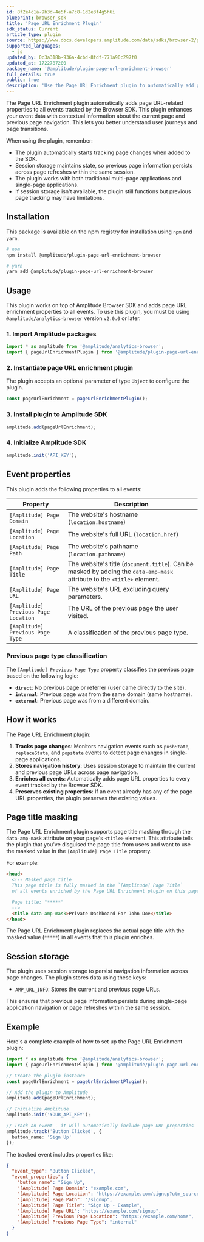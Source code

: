 ```yaml
---
id: 8f2e4c1a-9b3d-4e5f-a7c8-1d2e3f4g5h6i
blueprint: browser_sdk
title: 'Page URL Enrichment Plugin'
sdk_status: Current
article_type: plugin
source: https://www.docs.developers.amplitude.com/data/sdks/browser-2/page-url-enrichment/
supported_languages:
  - js
updated_by: 0c3a318b-936a-4cbd-8fdf-771a90c297f0
updated_at: 1722787200
package_name: '@amplitude/plugin-page-url-enrichment-browser'
full_details: true
public: true
description: 'Use the Page URL Enrichment plugin to automatically add page URL-related properties to all events tracked by the Browser SDK.'
---
```

The Page URL Enrichment plugin automatically adds page URL-related properties to all events tracked by the Browser SDK. This plugin enhances your event data with contextual information about the current page and previous page navigation. This lets you better understand user journeys and page transitions.

When using the plugin, remember:

- The plugin automatically starts tracking page changes when added to the SDK.
- Session storage maintains state, so previous page information persists across page refreshes within the same session.
- The plugin works with both traditional multi-page applications and single-page applications.
- If session storage isn't available, the plugin still functions but previous page tracking may have limitations.

## Installation

This package is available on the npm registry for installation using `npm` and `yarn`.

```bash
# npm
npm install @amplitude/plugin-page-url-enrichment-browser

# yarn
yarn add @amplitude/plugin-page-url-enrichment-browser
```

## Usage

This plugin works on top of Amplitude Browser SDK and adds page URL enrichment properties to all events. To use this plugin, you must be using `@amplitude/analytics-browser` version `v2.0.0` or later.

### 1. Import Amplitude packages

```typescript
import * as amplitude from '@amplitude/analytics-browser';
import { pageUrlEnrichmentPlugin } from '@amplitude/plugin-page-url-enrichment-browser';
```

### 2. Instantiate page URL enrichment plugin

The plugin accepts an optional parameter of type `Object` to configure the plugin.

```typescript
const pageUrlEnrichment = pageUrlEnrichmentPlugin();
```

### 3. Install plugin to Amplitude SDK

```typescript
amplitude.add(pageUrlEnrichment);
```

### 4. Initialize Amplitude SDK

```typescript
amplitude.init('API_KEY');
```

## Event properties

This plugin adds the following properties to all events:

| Property | Description |
| --- | --- |
| `[Amplitude] Page Domain` | The website's hostname (`location.hostname`) |
| `[Amplitude] Page Location` | The website's full URL (`location.href`) |
| `[Amplitude] Page Path` | The website's pathname (`location.pathname`) |
| `[Amplitude] Page Title` |  The website's title (`document.title`). Can be masked by adding the `data-amp-mask` attribute to the `<title>` element.  
| `[Amplitude] Page URL` | The website's URL excluding query parameters. |
| `[Amplitude] Previous Page Location` | The URL of the previous page the user visited. |
| `[Amplitude] Previous Page Type` | A classification of the previous page type. |

### Previous page type classification

The `[Amplitude] Previous Page Type` property classifies the previous page based on the following logic:

- **`direct`**: No previous page or referrer (user came directly to the site).
- **`internal`**: Previous page was from the same domain (same hostname).
- **`external`**: Previous page was from a different domain.

## How it works

The Page URL Enrichment plugin:

1. **Tracks page changes**: Monitors navigation events such as `pushState`, `replaceState`, and `popstate` events to detect page changes in single-page applications.
2. **Stores navigation history**: Uses session storage to maintain the current and previous page URLs across page navigation.
3. **Enriches all events**: Automatically adds page URL properties to every event tracked by the Browser SDK.
4. **Preserves existing properties**: If an event already has any of the page URL properties, the plugin preserves the existing values.

## Page title masking

The Page URL Enrichment plugin supports page title masking through the `data-amp-mask` attribute on your page's `<title>` element. This attribute tells the plugin that you've disguised the page title from users and want to use the masked value in the `[Amplitude] Page Title` property.

For example: 

```html
<head>
  <!-- Masked page title
  This page title is fully masked in the `[Amplitude] Page Title`
  of all events enriched by the Page URL Enrichment plugin on this page

  Page title: "*****"
  -->
  <title data-amp-mask>Private Dashboard For John Doe</title>
</head>
```

The Page URL Enrichment plugin replaces the actual page title with the masked value (`*****`) in all events that this plugin enriches.

## Session storage

The plugin uses session storage to persist navigation information across page changes. The plugin stores data using these keys:

- `AMP_URL_INFO`: Stores the current and previous page URLs.

This ensures that previous page information persists during single-page application navigation or page refreshes within the same session.

## Example

Here's a complete example of how to set up the Page URL Enrichment plugin:

```typescript
import * as amplitude from '@amplitude/analytics-browser';
import { pageUrlEnrichmentPlugin } from '@amplitude/plugin-page-url-enrichment-browser';

// Create the plugin instance
const pageUrlEnrichment = pageUrlEnrichmentPlugin();

// Add the plugin to Amplitude
amplitude.add(pageUrlEnrichment);

// Initialize Amplitude
amplitude.init('YOUR_API_KEY');

// Track an event - it will automatically include page URL properties
amplitude.track('Button Clicked', {
  button_name: 'Sign Up'
});
```

The tracked event includes properties like:

```json
{
  "event_type": "Button Clicked",
  "event_properties": {
    "button_name": "Sign Up",
    "[Amplitude] Page Domain": "example.com",
    "[Amplitude] Page Location": "https://example.com/signup?utm_source=google",
    "[Amplitude] Page Path": "/signup",
    "[Amplitude] Page Title": "Sign Up - Example",
    "[Amplitude] Page URL": "https://example.com/signup",
    "[Amplitude] Previous Page Location": "https://example.com/home",
    "[Amplitude] Previous Page Type": "internal"
  }
}
```

